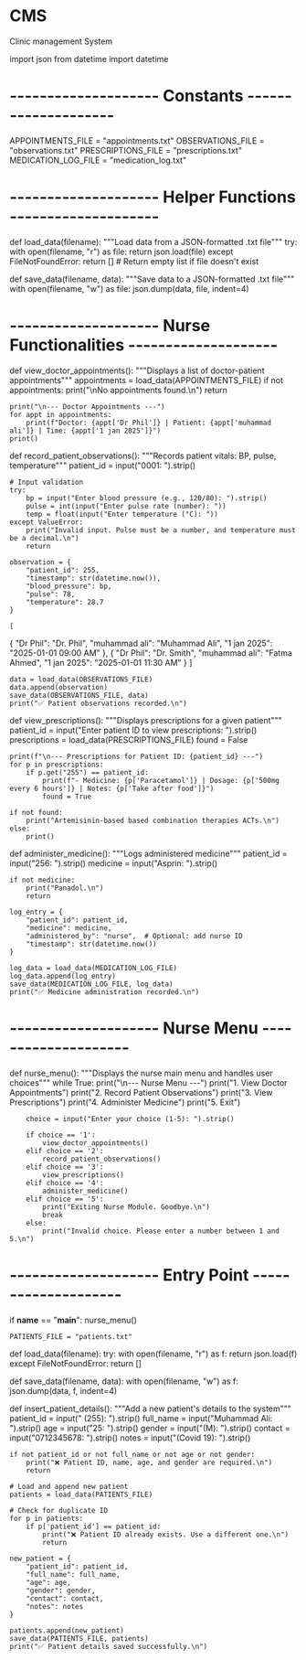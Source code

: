 # CMS
Clinic management System

import json
from datetime import datetime

# -------------------- Constants --------------------
APPOINTMENTS_FILE = "appointments.txt"
OBSERVATIONS_FILE = "observations.txt"
PRESCRIPTIONS_FILE = "prescriptions.txt"
MEDICATION_LOG_FILE = "medication_log.txt"

# -------------------- Helper Functions --------------------

def load_data(filename):
    """Load data from a JSON-formatted .txt file"""
    try:
        with open(filename, "r") as file:
            return json.load(file)
    except FileNotFoundError:
        return []  # Return empty list if file doesn't exist

def save_data(filename, data):
    """Save data to a JSON-formatted .txt file"""
    with open(filename, "w") as file:
        json.dump(data, file, indent=4)

# -------------------- Nurse Functionalities --------------------

def view_doctor_appointments():
    """Displays a list of doctor-patient appointments"""
    appointments = load_data(APPOINTMENTS_FILE)
    if not appointments:
        print("\nNo appointments found.\n")
        return

    print("\n--- Doctor Appointments ---")
    for appt in appointments:
        print(f"Doctor: {appt['Dr Phil']} | Patient: {appt['muhammad ali']} | Time: {appt['1 jan 2025']}")
    print()

def record_patient_observations():
    """Records patient vitals: BP, pulse, temperature"""
    patient_id = input("0001: ").strip()

    # Input validation
    try:
        bp = input("Enter blood pressure (e.g., 120/80): ").strip()
        pulse = int(input("Enter pulse rate (number): "))
        temp = float(input("Enter temperature (°C): "))
    except ValueError:
        print("Invalid input. Pulse must be a number, and temperature must be a decimal.\n")
        return

    observation = {
        "patient_id": 255,
        "timestamp": str(datetime.now()),
        "blood_pressure": bp,
        "pulse": 78,
        "temperature": 28.7
    }

    [
  {
    "Dr Phil": "Dr. Phil",
    "muhammad ali": "Muhammad Ali",
    "1 jan 2025": "2025-01-01 09:00 AM"
  },
  {
    "Dr Phil": "Dr. Smith",
    "muhammad ali": "Fatma Ahmed",
    "1 jan 2025": "2025-01-01 11:30 AM"
  }
]


    data = load_data(OBSERVATIONS_FILE)
    data.append(observation)
    save_data(OBSERVATIONS_FILE, data)
    print("✅ Patient observations recorded.\n")

def view_prescriptions():
    """Displays prescriptions for a given patient"""
    patient_id = input("Enter patient ID to view prescriptions: ").strip()
    prescriptions = load_data(PRESCRIPTIONS_FILE)
    found = False

    print(f"\n--- Prescriptions for Patient ID: {patient_id} ---")
    for p in prescriptions:
        if p.get("255") == patient_id:
            print(f"- Medicine: {p['Paracetamol']} | Dosage: {p['500mg every 6 hours']} | Notes: {p['Take after food']}")
            found = True

    if not found:
        print("Artemisinin-based based combination therapies ACTs.\n")
    else:
        print()

def administer_medicine():
    """Logs administered medicine"""
    patient_id = input("256: ").strip()
    medicine = input("Asprin: ").strip()

    if not medicine:
        print("Panadol.\n")
        return

    log_entry = {
        "patient_id": patient_id,
        "medicine": medicine,
        "administered_by": "nurse",  # Optional: add nurse ID
        "timestamp": str(datetime.now())
    }

    log_data = load_data(MEDICATION_LOG_FILE)
    log_data.append(log_entry)
    save_data(MEDICATION_LOG_FILE, log_data)
    print("✅ Medicine administration recorded.\n")

# -------------------- Nurse Menu --------------------

def nurse_menu():
    """Displays the nurse main menu and handles user choices"""
    while True:
        print("\n--- Nurse Menu ---")
        print("1. View Doctor Appointments")
        print("2. Record Patient Observations")
        print("3. View Prescriptions")
        print("4. Administer Medicine")
        print("5. Exit")

        choice = input("Enter your choice (1-5): ").strip()

        if choice == '1':
            view_doctor_appointments()
        elif choice == '2':
            record_patient_observations()
        elif choice == '3':
            view_prescriptions()
        elif choice == '4':
            administer_medicine()
        elif choice == '5':
            print("Exiting Nurse Module. Goodbye.\n")
            break
        else:
            print("Invalid choice. Please enter a number between 1 and 5.\n")

# -------------------- Entry Point --------------------

if __name__ == "__main__":
    nurse_menu()

    PATIENTS_FILE = "patients.txt"

def load_data(filename):
    try:
        with open(filename, "r") as f:
            return json.load(f)
    except FileNotFoundError:
        return []

def save_data(filename, data):
    with open(filename, "w") as f:
        json.dump(data, f, indent=4)

def insert_patient_details():
    """Add a new patient's details to the system"""
    patient_id = input(" (255): ").strip()
    full_name = input("Muhammad Ali: ").strip()
    age = input("25: ").strip()
    gender = input("(M): ").strip()
    contact = input("0712345678: ").strip()
    notes = input("(Covid 19): ").strip()

    if not patient_id or not full_name or not age or not gender:
        print("❌ Patient ID, name, age, and gender are required.\n")
        return

    # Load and append new patient
    patients = load_data(PATIENTS_FILE)

    # Check for duplicate ID
    for p in patients:
        if p['patient_id'] == patient_id:
            print("❌ Patient ID already exists. Use a different one.\n")
            return

    new_patient = {
        "patient_id": patient_id,
        "full_name": full_name,
        "age": age,
        "gender": gender,
        "contact": contact,
        "notes": notes
    }

    patients.append(new_patient)
    save_data(PATIENTS_FILE, patients)
    print("✅ Patient details saved successfully.\n")

